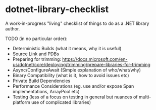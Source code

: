 # dotnet-library-checklist

A work-in-progress "living" checklist of things to do as a .NET library author.

TODO (in no particular order):
- Deterministic Builds (what it means, why it is useful)
- Source Link and PDBs
- Preparing for trimming: https://docs.microsoft.com/en-us/dotnet/core/deploying/trimming/prepare-libraries-for-trimming
- Async/ConfigureAwait (Simple explanation of who/what/why)
- Binary Compatibility (what is it, how to avoid issues etc)
- Private Build Dependencies
- Performance Considerations (eg. use and/or expose Span implementations, ArrayPool etc)
- Testing (less of a focus on testing in general but nuances of multi-platform use of complicated libraries)
